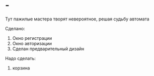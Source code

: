 # -
Тут пажилые мастера творят невероятное, решая судьбу автомата

Сделано:
1. Окно регистрации
2. Окно авторизации
3. Сделан предварительный дизайн

Надо сделать:
1. корзина 
